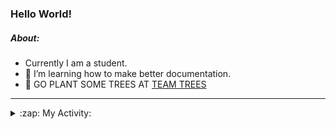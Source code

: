 ### Hello World!

##### About:
- Currently I am a student.
- 🌱 I’m learning how to make better documentation.
- 🌱 GO PLANT SOME TREES AT [TEAM TREES](https://teamtrees.org/)

---
<details>
  <summary>:zap: My Activity:</summary>
  
<!--START_SECTION:waka-->
![Code Time](http://img.shields.io/badge/Code%20Time-1%2C144%20hrs%2032%20mins-blue)

**I'm a Night 🦉** 

```text
🌞 Morning                1348 commits        ██░░░░░░░░░░░░░░░░░░░░░░░   09.00 % 
🌆 Daytime                5368 commits        █████████░░░░░░░░░░░░░░░░   35.85 % 
🌃 Evening                4302 commits        ███████░░░░░░░░░░░░░░░░░░   28.73 % 
🌙 Night                  3955 commits        ███████░░░░░░░░░░░░░░░░░░   26.41 % 
```
📅 **I'm Most Productive on Wednesday** 

```text
Monday                   2274 commits        ████░░░░░░░░░░░░░░░░░░░░░   15.19 % 
Tuesday                  1930 commits        ███░░░░░░░░░░░░░░░░░░░░░░   12.89 % 
Wednesday                3468 commits        ██████░░░░░░░░░░░░░░░░░░░   23.16 % 
Thursday                 1824 commits        ███░░░░░░░░░░░░░░░░░░░░░░   12.18 % 
Friday                   1460 commits        ██░░░░░░░░░░░░░░░░░░░░░░░   09.75 % 
Saturday                 1345 commits        ██░░░░░░░░░░░░░░░░░░░░░░░   08.98 % 
Sunday                   2672 commits        ████░░░░░░░░░░░░░░░░░░░░░   17.85 % 
```


📊 **This Week I Spent My Time On** 

```text
🔥 Editors: 
VS Code                  8 hrs 18 mins       █████████████████████████   100.00 % 

🐱‍💻 Projects: 
praise                   4 hrs 21 mins       █████████████░░░░░░░░░░░░   52.58 % 
giveth-dapps-v2          3 hrs 38 mins       ███████████░░░░░░░░░░░░░░   43.90 % 
impact-graph             17 mins             █░░░░░░░░░░░░░░░░░░░░░░░░   03.53 % 
```


 Last Updated on 02/07/2023 00:18:32 UTC
<!--END_SECTION:waka-->
</details>
